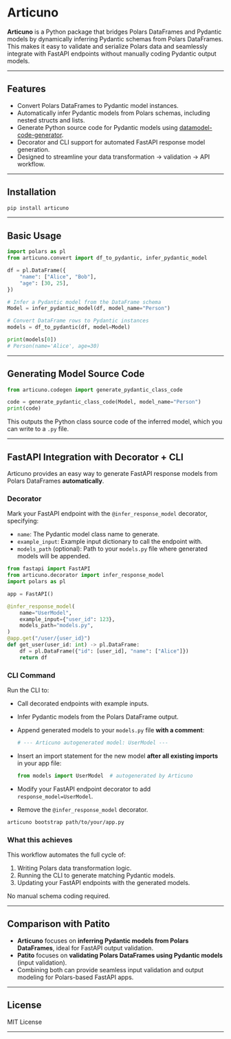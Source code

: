 # Articuno

**Articuno** is a Python package that bridges Polars DataFrames and Pydantic models by dynamically inferring Pydantic schemas from Polars DataFrames. This makes it easy to validate and serialize Polars data and seamlessly integrate with FastAPI endpoints without manually coding Pydantic output models.

---

## Features

- Convert Polars DataFrames to Pydantic model instances.
- Automatically infer Pydantic models from Polars schemas, including nested structs and lists.
- Generate Python source code for Pydantic models using [datamodel-code-generator](https://pypi.org/project/datamodel-code-generator/).
- Decorator and CLI support for automated FastAPI response model generation.
- Designed to streamline your data transformation → validation → API workflow.

---

## Installation

```bash
pip install articuno
```

---

## Basic Usage

```python
import polars as pl
from articuno.convert import df_to_pydantic, infer_pydantic_model

df = pl.DataFrame({
    "name": ["Alice", "Bob"],
    "age": [30, 25],
})

# Infer a Pydantic model from the DataFrame schema
Model = infer_pydantic_model(df, model_name="Person")

# Convert DataFrame rows to Pydantic instances
models = df_to_pydantic(df, model=Model)

print(models[0])
# Person(name='Alice', age=30)
```

---

## Generating Model Source Code

```python
from articuno.codegen import generate_pydantic_class_code

code = generate_pydantic_class_code(Model, model_name="Person")
print(code)
```

This outputs the Python class source code of the inferred model, which you can write to a `.py` file.

---

## FastAPI Integration with Decorator + CLI

Articuno provides an easy way to generate FastAPI response models from Polars DataFrames **automatically**.

### Decorator

Mark your FastAPI endpoint with the `@infer_response_model` decorator, specifying:

- `name`: The Pydantic model class name to generate.
- `example_input`: Example input dictionary to call the endpoint with.
- `models_path` (optional): Path to your `models.py` file where generated models will be appended.

```python
from fastapi import FastAPI
from articuno.decorator import infer_response_model
import polars as pl

app = FastAPI()

@infer_response_model(
    name="UserModel",
    example_input={"user_id": 123},
    models_path="models.py",
)
@app.get("/user/{user_id}")
def get_user(user_id: int) -> pl.DataFrame:
    df = pl.DataFrame({"id": [user_id], "name": ["Alice"]})
    return df
```

### CLI Command

Run the CLI to:

- Call decorated endpoints with example inputs.
- Infer Pydantic models from the Polars DataFrame output.
- Append generated models to your `models.py` file **with a comment**:

  ```python
  # --- Articuno autogenerated model: UserModel ---
  ```

- Insert an import statement for the new model **after all existing imports** in your app file:

  ```python
  from models import UserModel  # autogenerated by Articuno
  ```

- Modify your FastAPI endpoint decorator to add `response_model=UserModel`.
- Remove the `@infer_response_model` decorator.

```bash
articuno bootstrap path/to/your/app.py
```

### What this achieves

This workflow automates the full cycle of:

1. Writing Polars data transformation logic.
2. Running the CLI to generate matching Pydantic models.
3. Updating your FastAPI endpoints with the generated models.

No manual schema coding required.

---

## Comparison with Patito

- **Articuno** focuses on **inferring Pydantic models from Polars DataFrames**, ideal for FastAPI output validation.
- **Patito** focuses on **validating Polars DataFrames using Pydantic models** (input validation).
- Combining both can provide seamless input validation and output modeling for Polars-based FastAPI apps.

---

## License

MIT License

---
